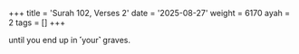 +++
title = 'Surah 102, Verses 2'
date = '2025-08-27'
weight = 6170
ayah = 2
tags = []
+++

until you end up in ˹your˺ graves.